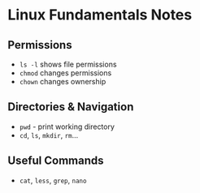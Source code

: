 # Linux Fundamentals Notes

## Permissions
- `ls -l` shows file permissions
- `chmod` changes permissions
- `chown` changes ownership

## Directories & Navigation
- `pwd` - print working directory
- `cd`, `ls`, `mkdir`, `rm`...

## Useful Commands
- `cat`, `less`, `grep`, `nano`
